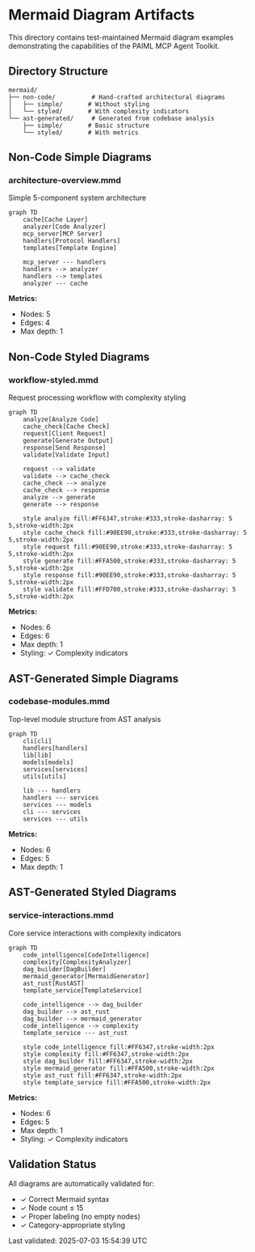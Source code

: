 # Mermaid Diagram Artifacts

This directory contains test-maintained Mermaid diagram examples demonstrating the capabilities of the PAIML MCP Agent Toolkit.

## Directory Structure

```
mermaid/
├── non-code/          # Hand-crafted architectural diagrams
│   ├── simple/       # Without styling
│   └── styled/       # With complexity indicators
└── ast-generated/     # Generated from codebase analysis
    ├── simple/       # Basic structure
    └── styled/       # With metrics
```

## Non-Code Simple Diagrams

### architecture-overview.mmd

Simple 5-component system architecture

```mermaid
graph TD
    cache[Cache Layer]
    analyzer[Code Analyzer]
    mcp_server[MCP Server]
    handlers[Protocol Handlers]
    templates[Template Engine]

    mcp_server --- handlers
    handlers --> analyzer
    handlers --> templates
    analyzer --- cache
```

**Metrics:**
- Nodes: 5
- Edges: 4
- Max depth: 1

## Non-Code Styled Diagrams

### workflow-styled.mmd

Request processing workflow with complexity styling

```mermaid
graph TD
    analyze[Analyze Code]
    cache_check[Cache Check]
    request[Client Request]
    generate[Generate Output]
    response[Send Response]
    validate[Validate Input]

    request --> validate
    validate --> cache_check
    cache_check --> analyze
    cache_check --> response
    analyze --> generate
    generate --> response

    style analyze fill:#FF6347,stroke:#333,stroke-dasharray: 5 5,stroke-width:2px
    style cache_check fill:#90EE90,stroke:#333,stroke-dasharray: 5 5,stroke-width:2px
    style request fill:#90EE90,stroke:#333,stroke-dasharray: 5 5,stroke-width:2px
    style generate fill:#FFA500,stroke:#333,stroke-dasharray: 5 5,stroke-width:2px
    style response fill:#90EE90,stroke:#333,stroke-dasharray: 5 5,stroke-width:2px
    style validate fill:#FFD700,stroke:#333,stroke-dasharray: 5 5,stroke-width:2px
```

**Metrics:**
- Nodes: 6
- Edges: 6
- Max depth: 1
- Styling: ✓ Complexity indicators

## AST-Generated Simple Diagrams

### codebase-modules.mmd

Top-level module structure from AST analysis

```mermaid
graph TD
    cli[cli]
    handlers[handlers]
    lib[lib]
    models[models]
    services[services]
    utils[utils]

    lib --- handlers
    handlers --- services
    services --- models
    cli --- services
    services --- utils
```

**Metrics:**
- Nodes: 6
- Edges: 5
- Max depth: 1

## AST-Generated Styled Diagrams

### service-interactions.mmd

Core service interactions with complexity indicators

```mermaid
graph TD
    code_intelligence[CodeIntelligence]
    complexity[ComplexityAnalyzer]
    dag_builder[DagBuilder]
    mermaid_generator[MermaidGenerator]
    ast_rust[RustAST]
    template_service[TemplateService]

    code_intelligence --> dag_builder
    dag_builder --> ast_rust
    dag_builder --> mermaid_generator
    code_intelligence --> complexity
    template_service --- ast_rust

    style code_intelligence fill:#FF6347,stroke-width:2px
    style complexity fill:#FF6347,stroke-width:2px
    style dag_builder fill:#FF6347,stroke-width:2px
    style mermaid_generator fill:#FFA500,stroke-width:2px
    style ast_rust fill:#FF6347,stroke-width:2px
    style template_service fill:#FFA500,stroke-width:2px
```

**Metrics:**
- Nodes: 6
- Edges: 5
- Max depth: 1
- Styling: ✓ Complexity indicators

## Validation Status

All diagrams are automatically validated for:
- ✓ Correct Mermaid syntax
- ✓ Node count ≤ 15
- ✓ Proper labeling (no empty nodes)
- ✓ Category-appropriate styling

Last validated: 2025-07-03 15:54:39 UTC
